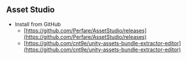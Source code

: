 ## Asset Studio

* Install from GitHub
  * [https://github.com/Perfare/AssetStudio/releases](https://github.com/Perfare/AssetStudio/releases)
  * [https://github.com/cnt9e/unity-assets-bundle-extractor-editor](https://github.com/cnt9e/unity-assets-bundle-extractor-editor)
